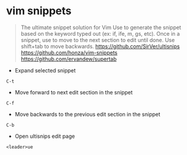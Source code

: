 # vim snippets

> The ultimate snippet solution for Vim
> Use <tab> to generate the snippet based on the keyword typed out (ex: if, ife, m, gs, etc).
> Once in a snippet, use <tab> to move to the next section to edit until done. Use shift+tab to move backwards.
> https://github.com/SirVer/ultisnips
> https://github.com/honza/vim-snippets
> https://github.com/ervandew/supertab

- Expand selected snippet

`C-t`

- Move forward to next edit section in the snippet

`C-f`

- Move backwards to the previous edit section in the snippet

`C-b`

- Open ultisnips edit page

`<leader>ue`
